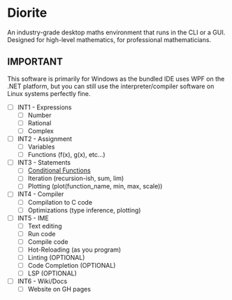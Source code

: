 # Diorite
An industry-grade desktop maths environment that runs in the CLI or a GUI. Designed for high-level mathematics, for
professional mathematicians.

## IMPORTANT
This software is primarily for Windows as the bundled IDE uses WPF on the .NET platform, but you can still use the
interpreter/compiler software on Linux systems perfectly fine.

- [ ] INT1 - Expressions
    - [ ] Number
    - [ ] Rational
    - [ ] Complex
- [ ] INT2 - Assignment
    - [ ] Variables
    - [ ] Functions (f(x), g(x), etc...)
- [ ] INT3 - Statements
    - [ ] [Conditional Functions](https://tex.stackexchange.com/questions/47170/how-to-write-conditional-equations-with-one-sided-curly-brackets)
    - [ ] Iteration (recursion-ish, sum, lim)
    - [ ] Plotting (plot(function_name, min, max, scale))
- [ ] INT4 - Compiler
    - [ ] Compilation to C code
    - [ ] Optimizations (type inference, plotting)
- [ ] INT5 - IME
    - [ ] Text editing
    - [ ] Run code
    - [ ] Compile code
    - [ ] Hot-Reloading (as you program)
    - [ ] Linting (OPTIONAL)
    - [ ] Code Completion (OPTIONAL)
    - [ ] LSP (OPTIONAL)
- [ ] INT6 - Wiki/Docs
    - [ ] Website on GH pages
